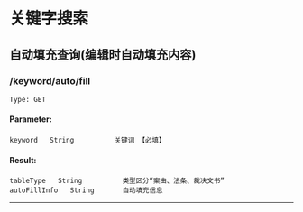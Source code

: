 # 关键字搜索

## 自动填充查询(编辑时自动填充内容)
### /keyword/auto/fill
    Type: GET
#### Parameter:
    keyword   String          关键词 【必填】
#### Result:
    tableType   String          类型区分“案由、法条、裁决文书”
    autoFillInfo   String       自动填充信息
-----
